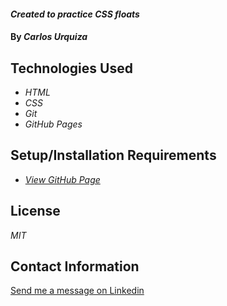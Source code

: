 #### _Created to practice CSS floats_

#### By _**Carlos Urquiza**_

## Technologies Used

* _HTML_
* _CSS_
* _Git_
* _GitHub Pages_

## Setup/Installation Requirements

* _[View GitHub Page](https://webquiza.github.io/practice-css-floats/)_

## License

_MIT_

## Contact Information

[Send me a message on Linkedin](https://www.linkedin.com/in/carlos-urquiza/)